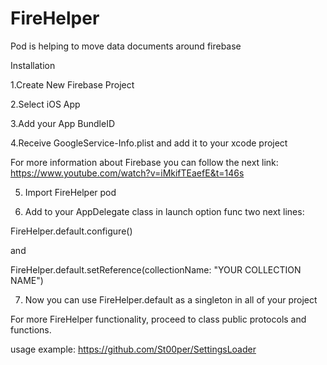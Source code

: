 # FireHelper
Pod is helping to move data documents around firebase

Installation

1.Create New Firebase Project

2.Select iOS App

3.Add your App BundleID

4.Receive GoogleService-Info.plist and add it to your xcode project

For more information about Firebase you can follow the next link:
https://www.youtube.com/watch?v=iMkifTEaefE&t=146s

5. Import FireHelper pod

6. Add to your AppDelegate class in launch option func two next lines:

FireHelper.default.configure() 

and 

FireHelper.default.setReference(collectionName: "YOUR COLLECTION NAME")

7. Now you can use FireHelper.default as a singleton in all of your project

For more FireHelper functionality, proceed to class public protocols and functions.


usage example: https://github.com/St00per/SettingsLoader
